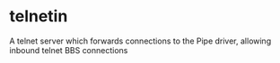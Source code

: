 # telnetin
A telnet server which forwards connections to the Pipe driver, allowing inbound telnet BBS connections
